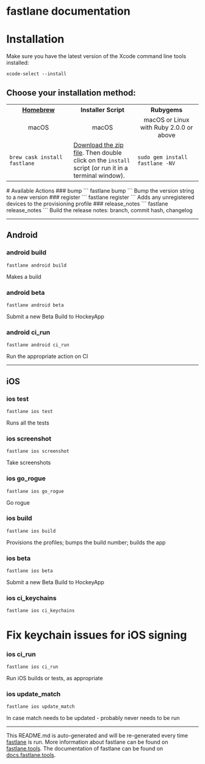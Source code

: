 fastlane documentation
================
# Installation

Make sure you have the latest version of the Xcode command line tools installed:

```
xcode-select --install
```

## Choose your installation method:

<table width="100%" >
<tr>
<th width="33%"><a href="http://brew.sh">Homebrew</a></td>
<th width="33%">Installer Script</td>
<th width="33%">Rubygems</td>
</tr>
<tr>
<td width="33%" align="center">macOS</td>
<td width="33%" align="center">macOS</td>
<td width="33%" align="center">macOS or Linux with Ruby 2.0.0 or above</td>
</tr>
<tr>
<td width="33%"><code>brew cask install fastlane</code></td>
<td width="33%"><a href="https://download.fastlane.tools/fastlane.zip">Download the zip file</a>. Then double click on the <code>install</code> script (or run it in a terminal window).</td>
<td width="33%"><code>sudo gem install fastlane -NV</code></td>
</tr>
</table>
# Available Actions
### bump
```
fastlane bump
```
Bump the version string to a new version
### register
```
fastlane register
```
Adds any unregistered devices to the provisioning profile
### release_notes
```
fastlane release_notes
```
Build the release notes: branch, commit hash, changelog

----

## Android
### android build
```
fastlane android build
```
Makes a build
### android beta
```
fastlane android beta
```
Submit a new Beta Build to HockeyApp
### android ci_run
```
fastlane android ci_run
```
Run the appropriate action on CI

----

## iOS
### ios test
```
fastlane ios test
```
Runs all the tests
### ios screenshot
```
fastlane ios screenshot
```
Take screenshots
### ios go_rogue
```
fastlane ios go_rogue
```
Go rogue
### ios build
```
fastlane ios build
```
Provisions the profiles; bumps the build number; builds the app
### ios beta
```
fastlane ios beta
```
Submit a new Beta Build to HockeyApp
### ios ci_keychains
```
fastlane ios ci_keychains
```
# Fix keychain issues for iOS signing
### ios ci_run
```
fastlane ios ci_run
```
Run iOS builds or tests, as appropriate
### ios update_match
```
fastlane ios update_match
```
In case match needs to be updated - probably never needs to be run

----

This README.md is auto-generated and will be re-generated every time [fastlane](https://fastlane.tools) is run.
More information about fastlane can be found on [fastlane.tools](https://fastlane.tools).
The documentation of fastlane can be found on [docs.fastlane.tools](https://docs.fastlane.tools).
